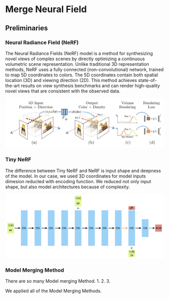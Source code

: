 # Merge Neural Field
## Preliminaries
### Neural Radiance Field (NeRF)
The Neural Radiance Fields (NeRF) model is a method for synthesizing novel views of complex scenes by directly optimizing a continuous volumetric scene representation. Unlike traditional 3D representation methods, NeRF uses a fully connected (non-convolutional) network, trained to map 5D coordinates to colors. The 5D coordinates contain both spatial location (3D) and viewing direction (2D). This method achieves state-of-the-art results on view synthesis benchmarks and can render high-quality novel views that are consistent with the observed data.

<p align="center">
 <img src = "./image/nerf.png">
</p>

### Tiny NeRF
The difference between Tiny NeRF and NeRF is input shape and deepness of the model. In our case, we used 3D coordinates for model inputs dimesion reducted with encoding function. 
We reduced not only input shape, but also model architectures because of complexity. 

<p align="center">
 <img src = "./image/tinynerf_architecture.png">
</p>

### Model Merging Method
There are so many Model merging Method.
1. 
2. 
3. 

We applied all of the Model Merging Methods.

